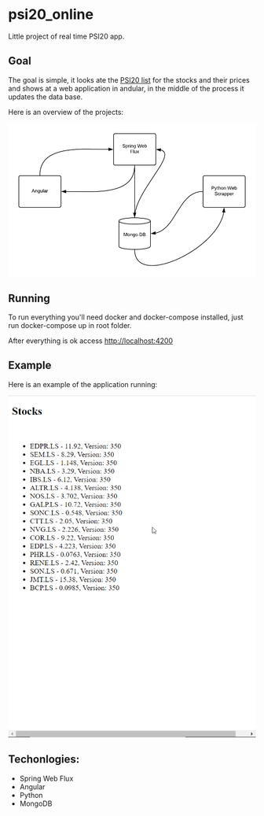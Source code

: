 # psi20_online
Little project of real time PSI20 app.

## Goal
The goal is simple, it looks ate the [PSI20 list](https://finance.yahoo.com/quote/PSI20.LS/components?p=PSI20.LS) for the stocks and their prices and shows at a web application in andular, in the middle of the process it updates the data base.

Here is an overview of the projects:

![overview](/overview.png)

## Running

To run everything you'll need docker and docker-compose installed, just run docker-compose up in root folder.

After everything is ok access [http://localhost:4200](http://localhost:4200)

## Example

Here is an example of the application running:

![example](/exemplo.gif)

## Techonlogies:

* Spring Web Flux
* Angular
* Python 
* MongoDB

